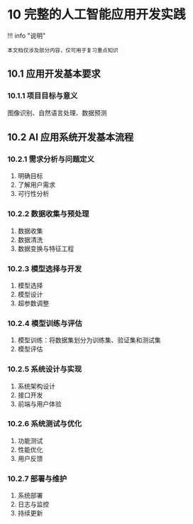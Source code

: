 # 10 完整的人工智能应用开发实践

<!-- !!! tip "说明"

    本文档正在更新中…… -->

!!! info "说明"

    本文档仅涉及部分内容，仅可用于复习重点知识

## 10.1 应用开发基本要求

### 10.1.1 项目目标与意义

图像识别、自然语言处理、数据预测

## 10.2 AI 应用系统开发基本流程

### 10.2.1 需求分析与问题定义

1. 明确目标
2. 了解用户需求
3. 可行性分析

### 10.2.2 数据收集与预处理

1. 数据收集
2. 数据清洗
3. 数据变换与特征工程

### 10.2.3 模型选择与开发

1. 模型选择
2. 模型设计
3. 超参数调整

### 10.2.4 模型训练与评估

1. 模型训练：将数据集划分为训练集、验证集和测试集
2. 模型评估

### 10.2.5 系统设计与实现

1. 系统架构设计
2. 接口开发
3. 前端与用户体验

### 10.2.6 系统测试与优化

1. 功能测试
2. 性能优化
3. 用户反馈

### 10.2.7 部署与维护

1. 系统部署
2. 日志与监控
3. 持续更新